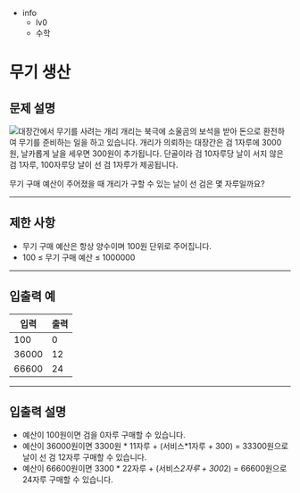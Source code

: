 - info
    - lv0
    - 수학

# 무기 생산

## 문제 설명
![대장간에서 무기를 사려는 개리](./8_1.webp)
개리는 북극에 소울곰의 보석을 받아 돈으로 환전하여 무기를 준비하는 일을 하고 있습니다. 개리가 의뢰하는 대장간은 검 1자루에 3000원, 날카롭게 날을 세우면 300원이 추가됩니다. 단골이라 검 10자루당 날이 서지 않은 검 1자루, 100자루당 날이 선 검 1자루가 제공됩니다.

무기 구매 예산이 주어졌을 때 개리가 구할 수 있는 날이 선 검은 몇 자루일까요?

---

## 제한 사항

- 무기 구매 예산은 항상 양수이며 100원 단위로 주어집니다.
- 100 ≤ 무기 구매 예산 ≤ 1000000

---

## 입출력 예

| 입력                                  | 출력  |
| ---------------------------------------- | ------- |
| 100 | 0 |
| 36000 | 12 |
| 66600 | 24 |

---

## 입출력 설명

- 예산이 100원이면 검을 0자루 구매할 수 있습니다.
- 예산이 36000원이면 3300원 * 11자루 + (서비스*1자루 + 300) = 33300원으로 날이 선 검 12자루 구매할 수 있습니다.
- 예산이 66600원이면 3300 * 22자루 + (서비스*2자루 + 300*2) = 66600원으로 24자루 구매할 수 있습니다.